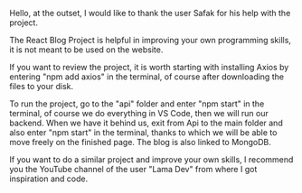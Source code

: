Hello,
at the outset, I would like to thank the user Safak for his help with the project.


The React Blog Project is helpful in improving your own programming skills, it is not meant to be used on the website.


If you want to review the project,
it is worth starting with installing Axios by entering "npm add axios" in the terminal,
of course after downloading the files to your disk.





To run the project, go to the "api" folder and enter "npm start" in the terminal, of course we do everything in VS Code,
then we will run our backend.
When we have it behind us,
exit from Api to the main folder and also enter "npm start" in the terminal,
thanks to which we will be able to move freely on the finished page.
The blog is also linked to MongoDB.



If you want to do a similar project and improve your own skills,
I recommend you the YouTube channel of the user "Lama Dev" from where I got inspiration and code.
